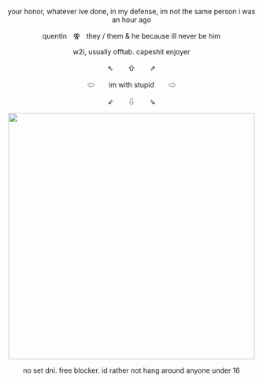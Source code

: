 <p align="center">
your honor, whatever ive done, in my defense, im not the same person i was an hour ago
<p align="center">
quentinㅤ⚢ㅤthey / them & he because ill never be him

<p align="center">
<p align="center">
w2i, usually offtab. capeshit enjoyer
<p align="center">
   ⇖ ㅤㅤ⇧  ㅤㅤ⇗
  <p align="center">
 ⇦ ㅤㅤim with stupid ㅤㅤ⇨
<p align="center">
   ⇙ ㅤㅤ⇩  ㅤㅤ⇘
<p align="center">
<img align="center" width="500" src="https://files.catbox.moe/mhr5mv.webp">

<p align="center">
no set dni. free blocker. id rather not hang around anyone under 16
<p align="center">


<p align="center">

